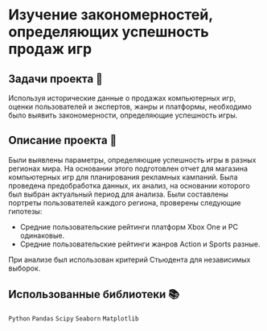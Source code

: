 # Изучение закономерностей, определяющих успешность продаж игр

## Задачи проекта 📜

Используя исторические данные о продажах компьютерных игр, оценки пользователей и экспертов, жанры и платформы, необходимо было выявить закономерности, определяющие успешность игры.

## Описание проекта 📝

Были выявлены параметры, определяющие успешность игры в разных регионах мира. На основании этого подготовлен отчет для магазина компьютерных игр для планирования рекламных кампаний. Была проведена предобработка данных, их анализ, на основании которого был выбран актуальный период для анализа. Были составлены портреты пользователей каждого региона, проверены следующие гипотезы:

- Средние пользовательские рейтинги платформ Xbox One и PC одинаковые.
- Средние пользовательские рейтинги жанров Action и Sports разные.

При анализе был использован критерий Стьюдента для независимых выборок.

## Использованные библиотеки 📚

`Python` `Pandas` `Scipy` `Seaborn` `Matplotlib`

